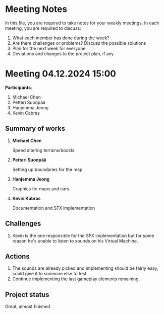 # Meeting Notes
In this file, you are required to take notes for your weekly meetings. 
In each meeting, you are required to discuss:

1. What each member has done during the week?
2. Are there challenges or problems? Discuss the possible solutions
3. Plan for the next week for everyone
4. Deviations and changes to the project plan, if any


# Meeting 04.12.2024 15:00

**Participants**: 
1. Michael Chen
2. Petteri Suonpää
3. Hanjemma Jeong
4. Kevin Cabras

## Summary of works
1. **Michael Chen**
   
   Speed altering terrains/boosts

2. **Petteri Suonpää**

   Setting up boundaries for the map

3. **Hanjemma Jeong**

   Graphics for maps and cars 

4. **Kevin Kabras**

   Documentation and SFX implementation


## Challenges

1. Kevin is the one responsible for the SFX implementation but for some reason he's unable to listen to sounds on his Virtual Machine.

## Actions
1. The sounds are already picked and implementing should be fairly easy, could give it to someone else to test.
2. Continue implementing the last gameplay elements remaining.

## Project status 
Great, almost finished
